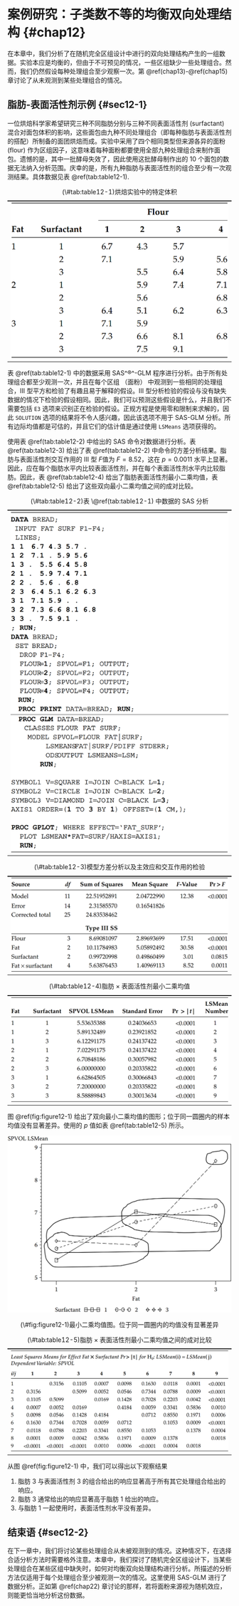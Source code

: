 
# 案例研究：子类数不等的均衡双向处理结构 {#chap12}

在本章中，我们分析了在随机完全区组设计中进行的双向处理结构产生的一组数据。实验本应是均衡的，但由于不可预见的情况，一些区组缺少一些处理组合。然而，我们仍然假设每种处理组合至少观察一次。第 \@ref(chap13)-\@ref(chap15) 章讨论了从未观测到某些处理组合的情况。

## 脂肪-表面活性剂示例 {#sec12-1}

一位烘焙科学家希望研究三种不同脂肪分别与三种不同表面活性剂 (surfactant) 混合对面包体积的影响，这些面包由九种不同处理组合（即每种脂肪与表面活性剂的搭配）所制备的面团烘焙而成。实验中采用了四个相同类型但来源各异的面粉 (flour) 作为区组因子，这意味着每种面粉都要使用全部九种处理组合来制作面包。遗憾的是，其中一批酵母失效了，因此使用这批酵母制作出的 10 个面包的数据无法纳入分析范围。庆幸的是，所有九种脂肪与表面活性剂的组合至少有一次观测结果。具体数据见表 \@ref(tab:table12-1).

<table>
<caption>(\#tab:table12-1)烘焙实验中的特定体积</caption>
 <thead>
  <tr>
   <th style="text-align:center;color: white !important;background-color: white !important;font-size: 0px;"> x </th>
  </tr>
 </thead>
<tbody>
  <tr>
   <td style="text-align:center;">  <img src="table/table%2012.1.png">
</td>
  </tr>
</tbody>
</table>

表 \@ref(tab:table12-1) 中的数据采用 SAS^®^-GLM 程序进行分析。由于所有处理组合都至少观测一次，并且在每个区组 （面粉） 中观测到一些相同的处理组合，III 型平方和检验了有趣且易于解释的假设。III 型分析检验的假设与没有缺失数据的情况下检验的假设相同。因此，我们可以预测这些假设是什么，并且我们不需要包括 `E3` 选项来识别正在检验的假设。正规方程是使用零和限制来求解的，因此 `SOLUTION` 选项的结果将不令人感兴趣，因此该选项不用于 SAS-GLM 分析。所有边际均值都是可估的，并且它们的估计值是通过使用 `LSMeans` 选项获得的。

使用表 \@ref(tab:table12-2) 中给出的 SAS 命令对数据进行分析。表 \@ref(tab:table12-3) 给出了表 \@ref(tab:table12-2) 中命令的方差分析结果。脂肪与表面活性剂交互作用的 III 型 $F$值为 $F=8.52$，这在 $p=0.0011$ 水平上显著。因此，应在每个脂肪水平内比较表面活性剂，并在每个表面活性剂水平内比较脂肪。因此，表 \@ref(tab:table12-4) 给出了脂肪表面活性剂最小二乘均值，表 \@ref(tab:table12-5) 给出了这些双向最小二乘均值之间的成对比较。

<table>
<caption>(\#tab:table12-2)表 \@ref(tab:table12-1) 中数据的 SAS 分析</caption>
 <thead>
  <tr>
   <th style="text-align:center;color: white !important;background-color: white !important;font-size: 0px;"> x </th>
  </tr>
 </thead>
<tbody>
  <tr>
   <td style="text-align:center;">  <img src="table/table%2012.2.png">
</td>
  </tr>
</tbody>
</table>

<table>
<caption>(\#tab:table12-3)模型方差分析以及主效应和交互作用的检验</caption>
 <thead>
  <tr>
   <th style="text-align:center;color: white !important;background-color: white !important;font-size: 0px;"> x </th>
  </tr>
 </thead>
<tbody>
  <tr>
   <td style="text-align:center;">  <img src="table/table%2012.3.png">
</td>
  </tr>
</tbody>
</table>

<table>
<caption>(\#tab:table12-4)脂肪 × 表面活性剂最小二乘均值</caption>
 <thead>
  <tr>
   <th style="text-align:center;color: white !important;background-color: white !important;font-size: 0px;"> x </th>
  </tr>
 </thead>
<tbody>
  <tr>
   <td style="text-align:center;">  <img src="table/table%2012.4.png">
</td>
  </tr>
</tbody>
</table>

图 \@ref(fig:figure12-1) 给出了双向最小二乘均值的图形；位于同一圆圈内的样本均值没有显著差异。使用的 $p$ 值如表 \@ref(tab:table12-5) 所示。

<div class="figure" style="text-align: center">
<img src="figure/figure 12.1.png" alt="最小二乘均值图。位于同一圆圈内的均值没有显著差异" width="758" />
<p class="caption">(\#fig:figure12-1)最小二乘均值图。位于同一圆圈内的均值没有显著差异</p>
</div>

<table>
<caption>(\#tab:table12-5)脂肪 × 表面活性剂最小二乘均值之间的成对比较</caption>
 <thead>
  <tr>
   <th style="text-align:center;color: white !important;background-color: white !important;font-size: 0px;"> x </th>
  </tr>
 </thead>
<tbody>
  <tr>
   <td style="text-align:center;">  <img src="table/table%2012.5.png">
</td>
  </tr>
</tbody>
</table>

从图 \@ref(fig:figure12-1) 中，我们可以得出以下观察结果
1. 脂肪 3 与表面活性剂 3 的组合给出的响应显著高于所有其它处理组合给出的响应。
2. 脂肪 3 通常给出的响应显著高于脂肪 1 给出的响应。
3. 与脂肪 1 一起使用时，表面活性剂水平没有差异。

## 结束语 {#sec12-2}

在下一章中，我们将讨论某些处理组合从未被观测到的情况。这种情况下，在选择合适分析方法时需要格外注意。本章中，我们探讨了随机完全区组设计下，当某些处理组合在某些区组中缺失时，如何对均衡双向处理结构进行分析。所描述的分析方法仅适用于每个处理组合至少被观测一次的情况。这里使用 SAS-GLM 进行了数据分析。正如第 \@ref(chap22) 章讨论的那样，若将面粉来源视为随机效应，则能更恰当地分析这份数据。
